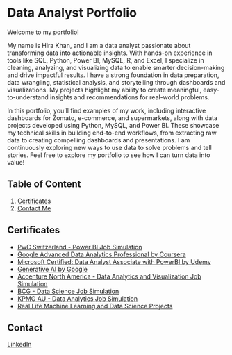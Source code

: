 Data Analyst Portfolio
======
Welcome to my portfolio!

My name is Hira Khan, and I am a data analyst passionate about transforming data into actionable insights. With hands-on experience in tools like SQL, Python, Power BI, MySQL, R, and Excel, I specialize in cleaning, analyzing, and visualizing data to enable smarter decision-making and drive impactful results.
I have a strong foundation in data preparation, data wrangling, statistical analysis, and storytelling through dashboards and visualizations. My projects highlight my ability to create meaningful, easy-to-understand insights and recommendations for real-world problems.

In this portfolio, you’ll find examples of my work, including interactive dashboards for Zomato, e-commerce, and supermarkets, along with data projects developed using Python, MySQL, and Power BI. These showcase my technical skills in building end-to-end workflows, from extracting raw data to creating compelling dashboards and presentations.
I am continuously exploring new ways to use data to solve problems and tell stories. Feel free to explore my portfolio to see how I can turn data into value!

## Table of Content
1. <span style="color:blue">[Certificates](https://github.com/Hirakhan01/DataAnalyst/edit/main/README.md)</span>
2. <span style="color:blue">[Contact Me](https://github.com/Hirakhan01/DataAnalyst/edit/main/README.md)</span>

## Certificates
* <span style="color:blue">[PwC Switzerland - Power BI Job Simulation](https://forage-uploads-prod.s3.amazonaws.com/completion-certificates/4sLyCPgmsy8DA6Dh3/a87GpgE6tiku7q3gu_4sLyCPgmsy8DA6Dh3_mQeRudLNjHRpc5ksF_1734354915302_completion_certificate.pdf)
*	<span style="color:blue">[Google Advanced Data Analytics Professional by Coursera](https://www.coursera.org/accomplishments)</span>                     
*	<span style="color:blue">[Microsoft Certified: Data Analyst Associate with PowerBI by Udemy](https://www.udemy.com/home/my-courses/learning/)</span>           
*	<span style="color:blue">[Generative AI by Google](https://www.cloudskillsboost.google/profile/paths)</span>                                                     
* <span style="color:blue">[Accenture North America - Data Analytics and Visualization Job Simulation](https://www.theforage.com/dashboard)</span>
* <span style="color:blue">[BCG - Data Science Job Simulation](https://www.theforage.com/dashboard)</span>
* <span style="color:blue">[KPMG AU - Data Analytics Job Simulation](https://www.theforage.com/dashboard)</span>
* <span style="color:blue">[Real Life Machine Learning and Data Science Projects](https://www.udemy.com/home/my-courses/learning/)</span>

## Contact 
<span style="color:blue">[LinkedIn](www.linkedin.com/in/hira-khan-ba2178206)</span>
